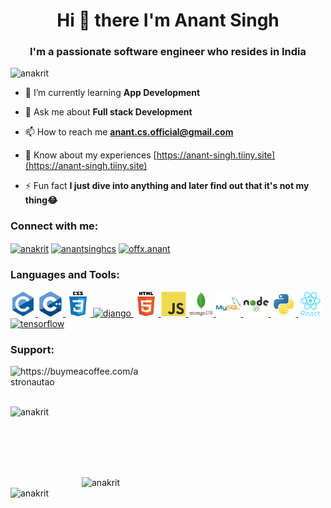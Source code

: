 <h1 align="center">Hi 👋 there I'm Anant Singh</h1>
<h3 align="center">I'm a passionate software engineer who resides in India</h3>


<p align="left"> <img src="https://komarev.com/ghpvc/?username=anakrit&label=Profile%20views&color=0e75b6&style=flat" alt="anakrit" /> </p>

- 🌱 I’m currently learning **App Development**

- 💬 Ask me about **Full stack Development**

- 📫 How to reach me **anant.cs.official@gmail.com**

- 📄 Know about my experiences [https://anant-singh.tiiny.site](https://anant-singh.tiiny.site)

- ⚡ Fun fact **I just dive into anything and later find out that it's not my thing😂**

<h3 align="left">Connect with me:</h3>
<p align="left">
<a href="https://codepen.io/anakrit" target="blank"><img align="center" src="https://raw.githubusercontent.com/rahuldkjain/github-profile-readme-generator/master/src/images/icons/Social/codepen.svg" alt="anakrit" height="30" width="40" /></a>
<a href="https://linkedin.com/in/anantsinghcs" target="blank"><img align="center" src="https://raw.githubusercontent.com/rahuldkjain/github-profile-readme-generator/master/src/images/icons/Social/linked-in-alt.svg" alt="anantsinghcs" height="30" width="40" /></a>
<a href="https://instagram.com/offx.anant" target="blank"><img align="center" src="https://raw.githubusercontent.com/rahuldkjain/github-profile-readme-generator/master/src/images/icons/Social/instagram.svg" alt="offx.anant" height="30" width="40" /></a>
</p>

<h3 align="left">Languages and Tools:</h3>
<p align="left"> <a href="https://www.cprogramming.com/" target="_blank" rel="noreferrer"> <img src="https://raw.githubusercontent.com/devicons/devicon/master/icons/c/c-original.svg" alt="c" width="40" height="40"/> </a> <a href="https://www.w3schools.com/cpp/" target="_blank" rel="noreferrer"> <img src="https://raw.githubusercontent.com/devicons/devicon/master/icons/cplusplus/cplusplus-original.svg" alt="cplusplus" width="40" height="40"/> </a> <a href="https://www.w3schools.com/css/" target="_blank" rel="noreferrer"> <img src="https://raw.githubusercontent.com/devicons/devicon/master/icons/css3/css3-original-wordmark.svg" alt="css3" width="40" height="40"/> </a> <a href="https://www.djangoproject.com/" target="_blank" rel="noreferrer"> <img src="https://cdn.worldvectorlogo.com/logos/django.svg" alt="django" width="40" height="40"/> </a> <a href="https://www.w3.org/html/" target="_blank" rel="noreferrer"> <img src="https://raw.githubusercontent.com/devicons/devicon/master/icons/html5/html5-original-wordmark.svg" alt="html5" width="40" height="40"/> </a> <a href="https://developer.mozilla.org/en-US/docs/Web/JavaScript" target="_blank" rel="noreferrer"> <img src="https://raw.githubusercontent.com/devicons/devicon/master/icons/javascript/javascript-original.svg" alt="javascript" width="40" height="40"/> </a> <a href="https://www.mongodb.com/" target="_blank" rel="noreferrer"> <img src="https://raw.githubusercontent.com/devicons/devicon/master/icons/mongodb/mongodb-original-wordmark.svg" alt="mongodb" width="40" height="40"/> </a> <a href="https://www.mysql.com/" target="_blank" rel="noreferrer"> <img src="https://raw.githubusercontent.com/devicons/devicon/master/icons/mysql/mysql-original-wordmark.svg" alt="mysql" width="40" height="40"/> </a> <a href="https://nodejs.org" target="_blank" rel="noreferrer"> <img src="https://raw.githubusercontent.com/devicons/devicon/master/icons/nodejs/nodejs-original-wordmark.svg" alt="nodejs" width="40" height="40"/> </a> <a href="https://www.python.org" target="_blank" rel="noreferrer"> <img src="https://raw.githubusercontent.com/devicons/devicon/master/icons/python/python-original.svg" alt="python" width="40" height="40"/> </a> <a href="https://reactjs.org/" target="_blank" rel="noreferrer"> <img src="https://raw.githubusercontent.com/devicons/devicon/master/icons/react/react-original-wordmark.svg" alt="react" width="40" height="40"/> </a> <a href="https://www.tensorflow.org" target="_blank" rel="noreferrer"> <img src="https://www.vectorlogo.zone/logos/tensorflow/tensorflow-icon.svg" alt="tensorflow" width="40" height="40"/> </a> </p>

<h3 align="left">Support:</h3>
<p><a href="https://www.buymeacoffee.com/astronautao"> <img align="left" src="https://cdn.buymeacoffee.com/buttons/v2/default-yellow.png" height="50" width="210" alt="https://buymeacoffee.com/astronautao" /></a></p><br><br>
<br>
<p><img align="left" src="https://github-readme-stats.vercel.app/api/top-langs?username=anakrit&show_icons=true&locale=en&layout=compact" alt="anakrit" /></p><br><br><br><br>

<br><p><img align="right" src="https://github-readme-stats.vercel.app/api?username=anakrit&show_icons=true&locale=en" width="390" alt="anakrit" /></p>

<p><img align="left" src="https://github-readme-streak-stats.herokuapp.com/?user=anakrit&" width="400" alt="anakrit" /></p>

